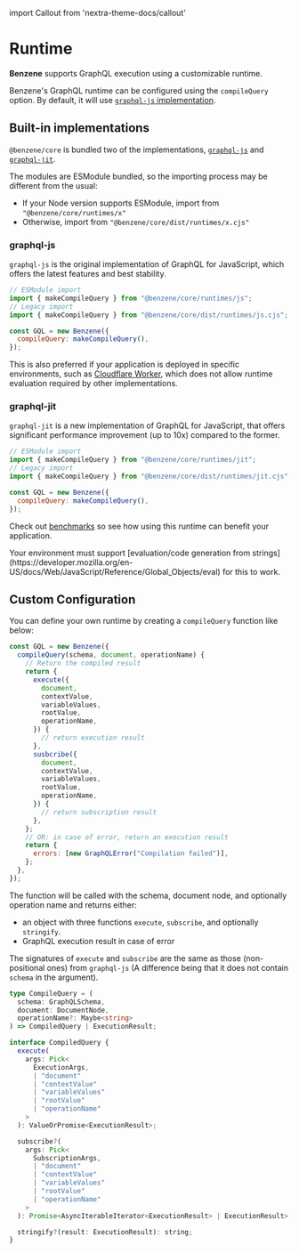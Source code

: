 import Callout from 'nextra-theme-docs/callout'

# Runtime

**Benzene** supports GraphQL execution using a customizable runtime.

Benzene's GraphQL runtime can be configured using the `compileQuery` option. By default, it will use [`graphql-js` implementation](#graphql-js).

## Built-in implementations

`@benzene/core` is bundled two of the implementations, [`graphql-js`](https://github.com/graphql/graphql-js) and [`graphql-jit`](https://github.com/zalando-incubator/graphql-jit).

The modules are ESModule bundled, so the importing process may be different from the usual:

- If your Node version supports ESModule, import from `"@benzene/core/runtimes/x"`
- Otherwise, import from `"@benzene/core/dist/runtimes/x.cjs"`

### graphql-js

`graphql-js` is the original implementation of GraphQL for JavaScript, which offers the latest features and best stability.

```js
// ESModule import
import { makeCompileQuery } from "@benzene/core/runtimes/js";
// Legacy import
import { makeCompileQuery } from "@benzene/core/dist/runtimes/js.cjs";

const GQL = new Benzene({
  compileQuery: makeCompileQuery(),
});
```

This is also preferred if your application is deployed in specific environments, such as [Cloudflare Worker](https://workers.cloudflare.com/), which does not allow runtime evaluation required by other implementations.

### graphql-jit

`graphql-jit` is a new implementation of GraphQL for JavaScript, that offers significant performance improvement (up to 10x) compared to the former.

```js
// ESModule import
import { makeCompileQuery } from "@benzene/core/runtimes/jit";
// Legacy import
import { makeCompileQuery } from "@benzene/core/dist/runtimes/jit.cjs";

const GQL = new Benzene({
  compileQuery: makeCompileQuery(),
});
```

Check out [benchmarks](/benchmarks) so see how using this runtime can benefit your application.

<Callout emoji="💡">
  Your environment must support [evaluation/code generation from strings](https://developer.mozilla.org/en-US/docs/Web/JavaScript/Reference/Global_Objects/eval) for this to work.
</Callout>

## Custom Configuration

You can define your own runtime by creating a `compileQuery` function like below:

```js
const GQL = new Benzene({
  compileQuery(schema, document, operationName) {
    // Return the compiled result
    return {
      execute({
        document,
        contextValue,
        variableValues,
        rootValue,
        operationName,
      }) {
        // return execution result
      },
      susbcribe({
        document,
        contextValue,
        variableValues,
        rootValue,
        operationName,
      }) {
        // return subscription result
      },
    };
    // OR: in case of error, return an execution result
    return {
      errors: [new GraphQLError("Compilation failed")],
    };
  },
});
```

The function will be called with the schema, document node, and optionally operation name and returns either:

- an object with three functions `execute`, `subscribe`, and optionally `stringify`.
- GraphQL execution result in case of error

The signatures of `execute` and `subscribe` are the same as those (non-positional ones) from `graphql-js` (A difference being that it does not contain `schema` in the argument).

```ts
type CompileQuery = (
  schema: GraphQLSchema,
  document: DocumentNode,
  operationName?: Maybe<string>
) => CompiledQuery | ExecutionResult;

interface CompiledQuery {
  execute(
    args: Pick<
      ExecutionArgs,
      | "document"
      | "contextValue"
      | "variableValues"
      | "rootValue"
      | "operationName"
    >
  ): ValueOrPromise<ExecutionResult>;

  subscribe?(
    args: Pick<
      SubscriptionArgs,
      | "document"
      | "contextValue"
      | "variableValues"
      | "rootValue"
      | "operationName"
    >
  ): Promise<AsyncIterableIterator<ExecutionResult> | ExecutionResult>;

  stringify?(result: ExecutionResult): string;
}
```
